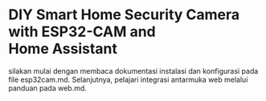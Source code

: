 # DIY Smart Home Security Camera with ESP32-CAM and Home Assistant
silakan mulai dengan membaca dokumentasi instalasi dan konfigurasi pada file esp32cam.md. Selanjutnya, pelajari integrasi antarmuka web melalui panduan pada web.md.
